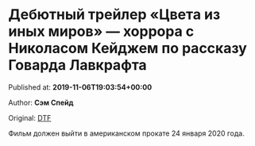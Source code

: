 
# Дебютный трейлер «Цвета из иных миров» — хоррора с Николасом Кейджем по рассказу Говарда Лавкрафта

Published at: **2019-11-06T19:03:54+00:00**

Author: **Сэм Спейд**

Original: [DTF](https://dtf.ru/cinema/79986-debyutnyy-treyler-cveta-iz-inyh-mirov-horrora-s-nikolasom-keydzhem-po-rasskazu-govarda-lavkrafta)

Фильм должен выйти в американском прокате 24 января 2020 года.
